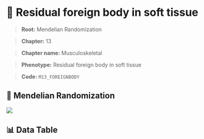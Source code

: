 # 🧪 Residual foreign body in soft tissue

> **Root:** Mendelian Randomization

> **Chapter:** 13  

> **Chapter name:** Musculoskeletal

> **Phenotype:** Residual foreign body in soft tissue  

> **Code:** `M13_FOREIGNBODY`

## 🧬 Mendelian Randomization  

<img src="/MR/Figures/Forward/M13_FOREIGNBODY.png"/>

## 📊 Data Table

<CsvTableMRF src="/MR/Data/Forward/M13_FOREIGNBODY.csv"/>
